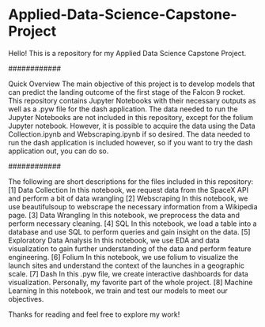 # Applied-Data-Science-Capstone-Project
Hello! This is a repository for my Applied Data Science Capstone Project. 

############

Quick Overview
The main objective of this project is to develop models that can predict the landing outcome of the first stage of the Falcon 9 rocket. 
This repository contains Jupyter Notebooks with their necessary outputs as well as a .pyw file for the dash application. 
The data needed to run the Jupyter Notebooks are not included in this repository, except for the folium Jupyter notebook.
However, it is possible to acquire the data using the Data Collection.ipynb and Webscraping.ipynb if so desired.
The data needed to run the dash application is included however, so if you want to try the dash application out, you can do so.

############

The following are short descriptions for the files included in this repository:
[1] Data Collection
In this notebook, we request data from the SpaceX API and perform a bit of data wrangling
[2] Webscraping
In this notebook, we use beautifulsoup to webscrape the necessary information from a Wikipedia page.
[3] Data Wrangling
In this notebook, we preprocess the data and perform necessary cleaning.
[4] SQL
In this notebook, we load a table into a database and use SQL to perform queries and gain insight on the data.
[5] Exploratory Data Analysis
In this notebook, we use EDA and data visualization to gain further understanding of the data and perform feature engineering.
[6] Folium
In this notebook, we use folium to visualize the launch sites and understand the context of the launches in a geographic scale.
[7] Dash
In this .pyw file, we create interactive dashboards for data visualization. Personally, my favorite part of the whole project.
[8] Machine Learning
In this notebook, we train and test our models to meet our objectives.

Thanks for reading and feel free to explore my work!
